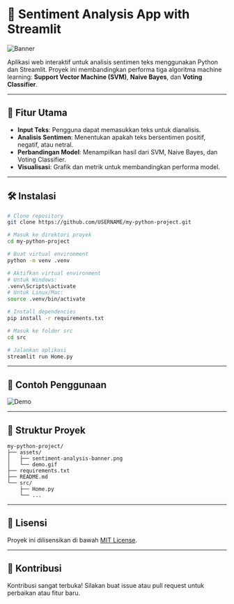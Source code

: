 # 🧠 Sentiment Analysis App with Streamlit

![Banner](assets/sentiment-analysis-banner.png)

Aplikasi web interaktif untuk analisis sentimen teks menggunakan Python dan Streamlit. Proyek ini membandingkan performa tiga algoritma machine learning: **Support Vector Machine (SVM)**, **Naive Bayes**, dan **Voting Classifier**.

---

## 🚀 Fitur Utama

- **Input Teks**: Pengguna dapat memasukkan teks untuk dianalisis.
- **Analisis Sentimen**: Menentukan apakah teks bersentimen positif, negatif, atau netral.
- **Perbandingan Model**: Menampilkan hasil dari SVM, Naive Bayes, dan Voting Classifier.
- **Visualisasi**: Grafik dan metrik untuk membandingkan performa model.

---

## 🛠️ Instalasi

```bash
# Clone repository
git clone https://github.com/USERNAME/my-python-project.git

# Masuk ke direktori proyek
cd my-python-project

# Buat virtual environment
python -m venv .venv

# Aktifkan virtual environment
# Untuk Windows:
.venv\Scripts\activate
# Untuk Linux/Mac:
source .venv/bin/activate

# Install dependencies
pip install -r requirements.txt

# Masuk ke folder src
cd src

# Jalankan aplikasi
streamlit run Home.py
```

---

## 🧪 Contoh Penggunaan

![Demo](assets/demo.gif)

---

## 📂 Struktur Proyek

```
my-python-project/
├── assets/
│   ├── sentiment-analysis-banner.png
│   └── demo.gif
├── requirements.txt
├── README.md
└── src/
    ├── Home.py
    └── ...
```

---

## 🧾 Lisensi

Proyek ini dilisensikan di bawah [MIT License](LICENSE).

---

## 🙌 Kontribusi

Kontribusi sangat terbuka! Silakan buat issue atau pull request untuk perbaikan atau fitur baru.
